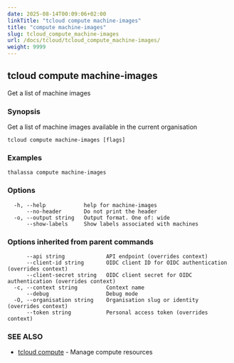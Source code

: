 ```yaml
---
date: 2025-08-14T00:09:06+02:00
linkTitle: "tcloud compute machine-images"
title: "compute machine-images"
slug: tcloud_compute_machine-images
url: /docs/tcloud/tcloud_compute_machine-images/
weight: 9999
---
```

## tcloud compute machine-images

Get a list of machine images

### Synopsis

Get a list of machine images available in the current organisation

```
tcloud compute machine-images [flags]
```

### Examples

```
thalassa compute machine-images
```

### Options

```
  -h, --help            help for machine-images
      --no-header       Do not print the header
  -o, --output string   Output format. One of: wide
      --show-labels     Show labels associated with machines
```

### Options inherited from parent commands

```
      --api string             API endpoint (overrides context)
      --client-id string       OIDC client ID for OIDC authentication (overrides context)
      --client-secret string   OIDC client secret for OIDC authentication (overrides context)
  -c, --context string         Context name
      --debug                  Debug mode
  -O, --organisation string    Organisation slug or identity (overrides context)
      --token string           Personal access token (overrides context)
```

### SEE ALSO

* [tcloud compute](/docs/tcloud/tcloud_compute/)	 - Manage compute resources

